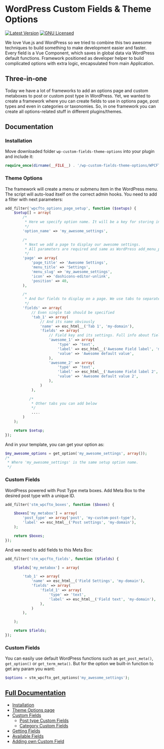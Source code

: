 # WordPress Custom Fields & Theme Options
[![Latest Version](https://img.shields.io/badge/release-v1.0.0-blue?style=flat-square)](https://github.com/StylemixThemes/wp-custom-fields-theme-options/releases)
[![GNU Licensed](https://img.shields.io/badge/license-GNU%20v3.0-brightgreen)](https://github.com/StylemixThemes/wp-custom-fields-theme-options/blob/master/LICENSE)

We love Vue.js and WordPress so we tried to combine this two awesome techniques to build something to make development easier and faster.
Every field is a Vue Component, which saves in global data via WordPress default functions. Framework positioned as developer helper to build complicated options with extra logic, encapsulated from main Application.
    

## Three-in-one

Today we have a lot of frameworks to add an options page and custom metaboxes to post or custom post type in WordPress.
Yet, we wanted to create a framework where you can create fields to use in options page, post types and even in categories or taxonomies.
So, in one framework you can create all options-related stuff in different plugins/themes.

## Documentation

### Installation

Move downloaded folder `wp-custom-fields-theme-options` into your plugin and include it:

```php
require_once(dirname(__FILE__) . '/wp-custom-fields-theme-options/WPCFTO.php');
```

### Theme Options

The framework will create a menu or submenu item in the WordPress menu. The script will auto-load itself on the correct admin hooks. You need to add a filter with next parameters:

```php
add_filter('wpcfto_options_page_setup', function ($setups) {
    $setup[] = array(
        /*
         * Here we specify option name. It will be a key for storing in wp_options table
         */
        'option_name' => 'my_awesome_settings',

        /*
         * Next we add a page to display our awesome settings.
         * All parameters are required and same as WordPress add_menu_page.
         */
        'page' => array(
            'page_title' => 'Awesome Settings',
            'menu_title' => 'Settings',
            'menu_slug' => 'my_awesome_settings',
            'icon' => 'dashicons-editor-unlink',
            'position' => 40,
        ),

        /*
         * And Our fields to display on a page. We use tabs to separate settings on groups.
         */
        'fields' => array(
            // Even single tab should be specified
            'tab_1' => array(
                // And its name obviously
                'name' => esc_html__('Tab 1', 'my-domain'),
                'fields' => array(
                    // Field key and its settings. Full info about fields read in documentation.
                    'awesome_1' => array(
                        'type' => 'text',
                        'label' => esc_html__('Awesome Field label', 'my-domain'),
                        'value' => 'Awesome default value',
                    ),
                    'awesome_2' => array(
                        'type' => 'text',
                        'label' => esc_html__('Awesome Field label 2', 'my-domain'),
                        'value' => 'Awesome default value 2',
                    ),
                )
            ),

           /*
            * Other tabs you can add below
            */
            ....
        )
    );

    return $setup;
});
```

And in your template, you can get your option as:

```php
$my_awesome_options = get_option('my_awesome_settings', array());
/*
 * Where 'my_awesome_settings' is the same setup option name.
 */
```

### Custom Fields

WordPress powered with Post Type meta boxes. Add Meta Box to the desired post type with a unique ID.

```php
add_filter('stm_wpcfto_boxes', function ($boxes) {

    $boxes['my_metabox'] = array(
        'post_type' => array('post', 'my-custom-post-type'),
        'label' => esc_html__('Post settings', 'my-domain'),
    );

    return $boxes;
});
```

And we need to add fields to this Meta Box:

```php
add_filter('stm_wpcfto_fields', function ($fields) {

    $fields['my_metabox'] = array(

        'tab_1' => array(
            'name' => esc_html__('Field Settings', 'my-domain'),
            'fields' => array(
                'field_1' => array(
                    'type' => 'text',
                    'label' => esc_html__('Field text', 'my-domain'),
                ),
            )
        ),

    );

    return $fields;
});
```

### Custom Fields

You can easily use default WordPress functions such as `get_post_meta()`, `get_option()` or `get_term_meta()`. But for the option we built-in function to get any param you want:

```php
$options = stm_wpcfto_get_options('my_awesome_settings');
```

## [Full Documentation](https://support.stylemixthemes.com/manuals-preview/wp-custom-fields-theme-options/)

- [Installation](https://support.stylemixthemes.com/manuals-preview/wp-custom-fields-theme-options/#installation)
- [Theme Options page](https://support.stylemixthemes.com/manuals-preview/wp-custom-fields-theme-options/#theme-options-page)
- [Custom Fields](#)
	- [Post type Custom Fields](https://support.stylemixthemes.com/manuals-preview/wp-custom-fields-theme-options/#post-type-custom-fields)
	- [Category Custom Fields](https://support.stylemixthemes.com/manuals-preview/wp-custom-fields-theme-options/#category-custom-fields)
- [Getting Fields](https://support.stylemixthemes.com/manuals-preview/wp-custom-fields-theme-options/#getting-fields)
- [Available Fields](https://support.stylemixthemes.com/manuals-preview/wp-custom-fields-theme-options/#available-fields)
- [Adding own Custom Field](https://support.stylemixthemes.com/manuals-preview/wp-custom-fields-theme-options/#adding-own-custom-field)